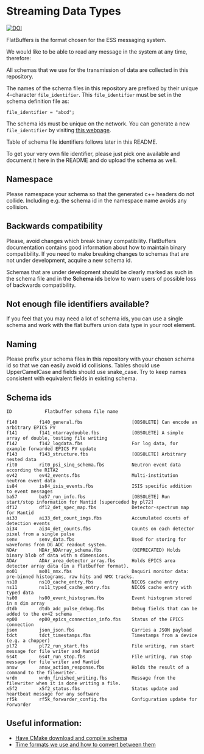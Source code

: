 # Streaming Data Types

[![DOI](https://zenodo.org/badge/81330954.svg)](https://zenodo.org/badge/latestdoi/81330954)

FlatBuffers is the format chosen for the ESS messaging system.

We would like to be able to read any message in the system at any time,
therefore:

All schemas that we use for the transmission of data are collected in this
repository.

The names of the schema files in this repository are prefixed by their unique
4-character `file_identifier`.  This `file_identifier` must be set in the
schema definition file as:
```
file_identifier = "abcd";
```

The schema ids must be unique on the network.
You can generate a new `file_identifier` by visiting [this webpage](https://www.random.org/strings/?num=1&len=4&digits=on&upperalpha=on&loweralpha=on&unique=on&format=html&rnd=new).

Table of schema file identifiers follows later in this README.

To get your very own file identifier, please just pick one available and
document it here in the README and do upload the schema as well.


## Namespace

Please namespace your schema so that the generated c++ headers do not collide.
Including e.g. the schema id in the namespace name avoids any collision.


## Backwards compatibility

Please, avoid changes which break binary compatibility. FlatBuffers documentation contains good information about how to maintain binary compatibility. If you need to make breaking changes to schemas that are not under development, acquire a new schema id.

Schemas that are under development should be clearly marked as such in the schema file and in the **Schema ids** below to warn users of possible loss of backwards compatibility.

## Not enough file identifiers available?

If you feel that you may need a lot of schema ids, you can use a single schema
and work with the flat buffers union data type in your root element.


## Naming

Please prefix your schema files in this repository with your chosen schema id
so that we can easily avoid id collisions.
Tables should use UpperCamelCase and fields should use snake_case. Try to keep names consistent with equivalent fields in existing schema.


## Schema ids

```
ID            Flatbuffer schema file name

f140        f140_general.fbs                  [OBSOLETE] Can encode an arbitrary EPICS PV
f141        f141_ntarraydouble.fbs            [OBSOLETE] A simple array of double, testing file writing
f142        f142_logdata.fbs                  For log data, for example forwarded EPICS PV update
f143        f143_structure.fbs                [OBSOLETE] Arbitrary nested data
rit0        rit0_psi_sinq_schema.fbs          Neutron event data according the RITA2
ev42        ev42_events.fbs                   Multi-institution neutron event data
is84        is84_isis_events.fbs              ISIS specific addition to event messages
ba57        ba57_run_info.fbs                 [OBSOLETE] Run start/stop information for Mantid [superceded by pl72]
df12        df12_det_spec_map.fbs             Detector-spectrum map for Mantid
ai33        ai33_det_count_imgs.fbs           Accumulated counts of detection events
ai34        ai34_det_counts.fbs               Counts on each detector pixel from a single pulse
senv        senv_data.fbs                     Used for storing for waveforms from DG ADC readout system.
NDAr        NDAr_NDArray_schema.fbs           (DEPRECATED) Holds binary blob of data with n dimensions.
ADAr        ADAr_area_detector_array.fbs      Holds EPICS area detector array data (in a flatbuffer format).
mo01        mo01_nmx.fbs                      Daquiri monitor data: pre-binned histograms, raw hits and NMX tracks.
ns10        ns10_cache_entry.fbs              NICOS cache entry
ns11        ns11_typed_cache_entry.fbs        NICOS cache entry with typed data
hs00        hs00_event_histogram.fbs          Event histogram stored in n dim array
dtdb        dtdb_adc_pulse_debug.fbs          Debug fields that can be added to the ev42 schema
ep00        ep00_epics_connection_info.fbs    Status of the EPICS connection
json        json_json.fbs                     Carries a JSON payload
tdct        tdct_timestamps.fbs               Timestamps from a device (e.g. a chopper)
pl72        pl72_run_start.fbs                File writing, run start message for file writer and Mantid
6s4t        6s4t_run_stop.fbs                 File writing, run stop message for file writer and Mantid
answ        answ_action_response.fbs          Holds the result of a command to the filewriter.
wrdn        wrdn_finished_writing.fbs         Message from the filewriter when it is done writing a file.
x5f2        x5f2_status.fbs                   Status update and heartbeat message for any software
rf5k        rf5k_forwarder_config.fbs         Configuration update for Forwarder
```

## Useful information:

- [Have CMake download and compile schema](documentation/cmakeCompileSchema.md)
- [Time formats we use and how to convert between them](documentation/timestamps.md)
